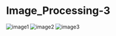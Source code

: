 # Image_Processing-3
![image1](https://user-images.githubusercontent.com/80578594/122665651-b6278700-d1bd-11eb-8f4a-af415f573b34.jpg)
![image2](https://user-images.githubusercontent.com/80578594/122665661-c0498580-d1bd-11eb-83e5-c7d72b1849a9.jpg)
![image3](https://user-images.githubusercontent.com/80578594/122665664-c3dd0c80-d1bd-11eb-8f5d-29f0d37423a4.jpg)
